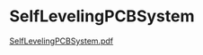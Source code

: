 # SelfLevelingPCBSystem

[SelfLevelingPCBSystem.pdf](https://github.com/user-attachments/files/17955348/SelfLevelingPCBSystem.pdf)
